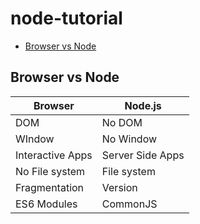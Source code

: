 # node-tutorial

- [Browser vs Node](#browser-vs-node)

## Browser vs Node

| Browser          | Node.js          |
| ---------------- | ---------------- |
| DOM              | No DOM           |
| WIndow           | No Window        |
| Interactive Apps | Server Side Apps |
| No File system   | File system      |
| Fragmentation    | Version          |
| ES6 Modules      | CommonJS         |

